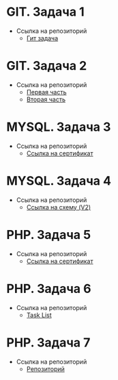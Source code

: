 # GIT. Задача 1
* Ссылка на репозиторий
	* [Гит задача](https://github.com/Amor30/git._task_1)
# GIT. Задача 2
* Ссылка на репозиторий
	* [Первая часть](https://github.com/Amor30/practice/blob/main/git%20task%202/first_part.jpg)
	* [Вторая часть](https://github.com/Amor30/practice/blob/main/git%20task%202/second_part.jpg)
# MYSQL. Задача 3
* Ссылка на репозиторий
	* [Ссылка на сертификат](https://www.sololearn.com/certificates/CC-EVWK28LQ)
# MYSQL. Задача 4
* Ссылка на репозиторий
	* [Ссылка на схему (V2)](https://github.com/Amor30/practice/blob/main/mysql%20task%204/schema_bd.png)
# PHP. Задача 5
* Ссылка на репозиторий
	* [Ссылка на сертификат](https://www.sololearn.com/certificates/CT-YXOXVFNJ)
# PHP. Задача 6
* Ссылка на репозиторий
	* [Task List](https://github.com/Amor30/taskList)
# PHP. Задача 7
* Ссылка на репозиторий
	* [Репозиторий](https://github.com/Amor30/taskList)
	